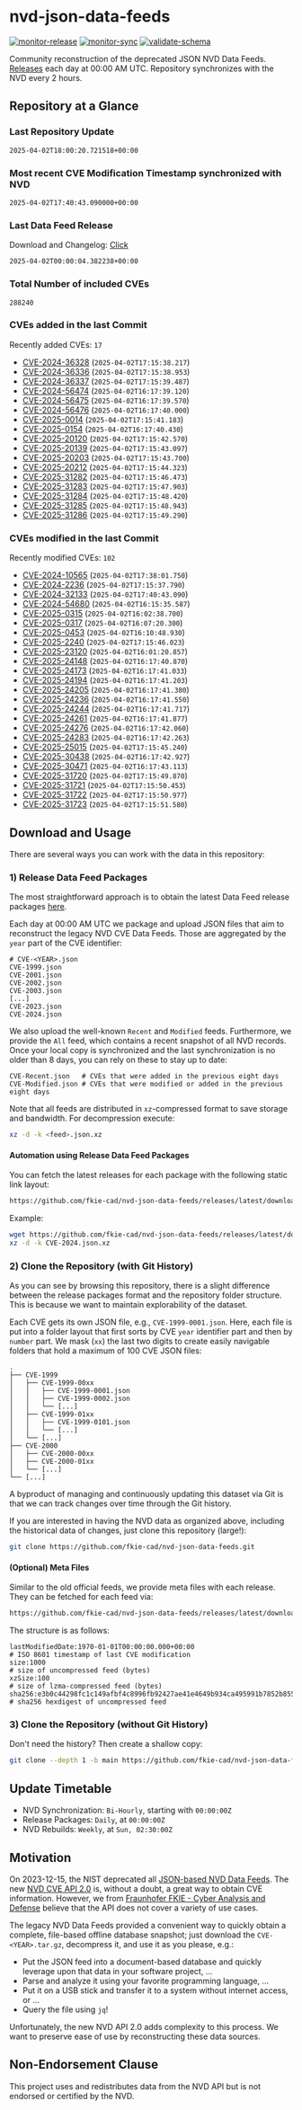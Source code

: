 # nvd-json-data-feeds

[![monitor-release](https://github.com/fkie-cad/nvd-json-data-feeds/actions/workflows/monitor_release.yml/badge.svg)](https://github.com/fkie-cad/nvd-json-data-feeds/actions/workflows/monitor_release.yml)
[![monitor-sync](https://github.com/fkie-cad/nvd-json-data-feeds/actions/workflows/monitor_sync.yml/badge.svg)](https://github.com/fkie-cad/nvd-json-data-feeds/actions/workflows/monitor_sync.yml)
[![validate-schema](https://github.com/fkie-cad/nvd-json-data-feeds/actions/workflows/validate_schema.yml/badge.svg)](https://github.com/fkie-cad/nvd-json-data-feeds/actions/workflows/validate_schema.yml)

Community reconstruction of the deprecated JSON NVD Data Feeds.
[Releases](https://github.com/fkie-cad/nvd-json-data-feeds/releases/latest) each day at 00:00 AM UTC.
Repository synchronizes with the NVD every 2 hours.

## Repository at a Glance

### Last Repository Update

```plain
2025-04-02T18:00:20.721518+00:00
```

### Most recent CVE Modification Timestamp synchronized with NVD

```plain
2025-04-02T17:40:43.090000+00:00
```

### Last Data Feed Release

Download and Changelog: [Click](https://github.com/fkie-cad/nvd-json-data-feeds/releases/latest)

```plain
2025-04-02T00:00:04.382238+00:00
```

### Total Number of included CVEs

```plain
288240
```

### CVEs added in the last Commit

Recently added CVEs: `17`

- [CVE-2024-36328](CVE-2024/CVE-2024-363xx/CVE-2024-36328.json) (`2025-04-02T17:15:38.217`)
- [CVE-2024-36336](CVE-2024/CVE-2024-363xx/CVE-2024-36336.json) (`2025-04-02T17:15:38.953`)
- [CVE-2024-36337](CVE-2024/CVE-2024-363xx/CVE-2024-36337.json) (`2025-04-02T17:15:39.487`)
- [CVE-2024-56474](CVE-2024/CVE-2024-564xx/CVE-2024-56474.json) (`2025-04-02T16:17:39.120`)
- [CVE-2024-56475](CVE-2024/CVE-2024-564xx/CVE-2024-56475.json) (`2025-04-02T16:17:39.570`)
- [CVE-2024-56476](CVE-2024/CVE-2024-564xx/CVE-2024-56476.json) (`2025-04-02T16:17:40.000`)
- [CVE-2025-0014](CVE-2025/CVE-2025-00xx/CVE-2025-0014.json) (`2025-04-02T17:15:41.183`)
- [CVE-2025-0154](CVE-2025/CVE-2025-01xx/CVE-2025-0154.json) (`2025-04-02T16:17:40.430`)
- [CVE-2025-20120](CVE-2025/CVE-2025-201xx/CVE-2025-20120.json) (`2025-04-02T17:15:42.570`)
- [CVE-2025-20139](CVE-2025/CVE-2025-201xx/CVE-2025-20139.json) (`2025-04-02T17:15:43.097`)
- [CVE-2025-20203](CVE-2025/CVE-2025-202xx/CVE-2025-20203.json) (`2025-04-02T17:15:43.700`)
- [CVE-2025-20212](CVE-2025/CVE-2025-202xx/CVE-2025-20212.json) (`2025-04-02T17:15:44.323`)
- [CVE-2025-31282](CVE-2025/CVE-2025-312xx/CVE-2025-31282.json) (`2025-04-02T17:15:46.473`)
- [CVE-2025-31283](CVE-2025/CVE-2025-312xx/CVE-2025-31283.json) (`2025-04-02T17:15:47.903`)
- [CVE-2025-31284](CVE-2025/CVE-2025-312xx/CVE-2025-31284.json) (`2025-04-02T17:15:48.420`)
- [CVE-2025-31285](CVE-2025/CVE-2025-312xx/CVE-2025-31285.json) (`2025-04-02T17:15:48.943`)
- [CVE-2025-31286](CVE-2025/CVE-2025-312xx/CVE-2025-31286.json) (`2025-04-02T17:15:49.290`)


### CVEs modified in the last Commit

Recently modified CVEs: `102`

- [CVE-2024-10565](CVE-2024/CVE-2024-105xx/CVE-2024-10565.json) (`2025-04-02T17:38:01.750`)
- [CVE-2024-2236](CVE-2024/CVE-2024-22xx/CVE-2024-2236.json) (`2025-04-02T17:15:37.790`)
- [CVE-2024-32133](CVE-2024/CVE-2024-321xx/CVE-2024-32133.json) (`2025-04-02T17:40:43.090`)
- [CVE-2024-54680](CVE-2024/CVE-2024-546xx/CVE-2024-54680.json) (`2025-04-02T16:15:35.587`)
- [CVE-2025-0315](CVE-2025/CVE-2025-03xx/CVE-2025-0315.json) (`2025-04-02T16:02:38.700`)
- [CVE-2025-0317](CVE-2025/CVE-2025-03xx/CVE-2025-0317.json) (`2025-04-02T16:07:20.300`)
- [CVE-2025-0453](CVE-2025/CVE-2025-04xx/CVE-2025-0453.json) (`2025-04-02T16:10:48.930`)
- [CVE-2025-2240](CVE-2025/CVE-2025-22xx/CVE-2025-2240.json) (`2025-04-02T17:15:46.023`)
- [CVE-2025-23120](CVE-2025/CVE-2025-231xx/CVE-2025-23120.json) (`2025-04-02T16:01:20.857`)
- [CVE-2025-24148](CVE-2025/CVE-2025-241xx/CVE-2025-24148.json) (`2025-04-02T16:17:40.870`)
- [CVE-2025-24173](CVE-2025/CVE-2025-241xx/CVE-2025-24173.json) (`2025-04-02T16:17:41.033`)
- [CVE-2025-24194](CVE-2025/CVE-2025-241xx/CVE-2025-24194.json) (`2025-04-02T16:17:41.203`)
- [CVE-2025-24205](CVE-2025/CVE-2025-242xx/CVE-2025-24205.json) (`2025-04-02T16:17:41.380`)
- [CVE-2025-24236](CVE-2025/CVE-2025-242xx/CVE-2025-24236.json) (`2025-04-02T16:17:41.550`)
- [CVE-2025-24244](CVE-2025/CVE-2025-242xx/CVE-2025-24244.json) (`2025-04-02T16:17:41.717`)
- [CVE-2025-24261](CVE-2025/CVE-2025-242xx/CVE-2025-24261.json) (`2025-04-02T16:17:41.877`)
- [CVE-2025-24276](CVE-2025/CVE-2025-242xx/CVE-2025-24276.json) (`2025-04-02T16:17:42.060`)
- [CVE-2025-24283](CVE-2025/CVE-2025-242xx/CVE-2025-24283.json) (`2025-04-02T16:17:42.263`)
- [CVE-2025-25015](CVE-2025/CVE-2025-250xx/CVE-2025-25015.json) (`2025-04-02T17:15:45.240`)
- [CVE-2025-30438](CVE-2025/CVE-2025-304xx/CVE-2025-30438.json) (`2025-04-02T16:17:42.927`)
- [CVE-2025-30471](CVE-2025/CVE-2025-304xx/CVE-2025-30471.json) (`2025-04-02T16:17:43.113`)
- [CVE-2025-31720](CVE-2025/CVE-2025-317xx/CVE-2025-31720.json) (`2025-04-02T17:15:49.870`)
- [CVE-2025-31721](CVE-2025/CVE-2025-317xx/CVE-2025-31721.json) (`2025-04-02T17:15:50.453`)
- [CVE-2025-31722](CVE-2025/CVE-2025-317xx/CVE-2025-31722.json) (`2025-04-02T17:15:50.977`)
- [CVE-2025-31723](CVE-2025/CVE-2025-317xx/CVE-2025-31723.json) (`2025-04-02T17:15:51.580`)


## Download and Usage

There are several ways you can work with the data in this repository:

### 1) Release Data Feed Packages

The most straightforward approach is to obtain the latest Data Feed release packages [here](https://github.com/fkie-cad/nvd-json-data-feeds/releases/latest).

Each day at 00:00 AM UTC we package and upload JSON files that aim to reconstruct the legacy NVD CVE Data Feeds.
Those are aggregated by the `year` part of the CVE identifier:

```
# CVE-<YEAR>.json
CVE-1999.json
CVE-2001.json
CVE-2002.json
CVE-2003.json
[...]
CVE-2023.json
CVE-2024.json
```

We also upload the well-known `Recent` and `Modified` feeds.
Furthermore, we provide the `All` feed, which contains a recent snapshot of all NVD records.
Once your local copy is synchronized and the last synchronization is no older than 8 days, you can rely on these to stay up to date:

```plain
CVE-Recent.json   # CVEs that were added in the previous eight days
CVE-Modified.json # CVEs that were modified or added in the previous eight days
```

Note that all feeds are distributed in `xz`-compressed format to save storage and bandwidth.
For decompression execute:

```sh
xz -d -k <feed>.json.xz
```

#### Automation using Release Data Feed Packages

You can fetch the latest releases for each package with the following static link layout:

```sh
https://github.com/fkie-cad/nvd-json-data-feeds/releases/latest/download/CVE-<YEAR>.json.xz
```

Example:

```sh
wget https://github.com/fkie-cad/nvd-json-data-feeds/releases/latest/download/CVE-2024.json.xz
xz -d -k CVE-2024.json.xz
```

### 2) Clone the Repository (with Git History)

As you can see by browsing this repository, there is a slight difference between the release packages format and the repository folder structure.
This is because we want to maintain explorability of the dataset.

Each CVE gets its own JSON file, e.g., `CVE-1999-0001.json`.
Here, each file is put into a folder layout that first sorts by CVE `year` identifier part and then by `number` part.
We mask (`xx`) the last two digits to create easily navigable folders that hold a maximum of 100 CVE JSON files:

```plain
.
├── CVE-1999
│   ├── CVE-1999-00xx
│   │   ├── CVE-1999-0001.json
│   │   ├── CVE-1999-0002.json
│   │   └── [...]
│   ├── CVE-1999-01xx
│   │   ├── CVE-1999-0101.json
│   │   └── [...]
│   └── [...]
├── CVE-2000
│   ├── CVE-2000-00xx
│   ├── CVE-2000-01xx
│   └── [...]
└── [...]
```

A byproduct of managing and continuously updating this dataset via Git is that we can track changes over time through the Git history.

If you are interested in having the NVD data as organized above, including the historical data of changes, just clone this repository (large!):

```sh
git clone https://github.com/fkie-cad/nvd-json-data-feeds.git
```

#### (Optional) Meta Files

Similar to the old official feeds, we provide meta files with each release. They can be fetched for each feed via:

```sh
https://github.com/fkie-cad/nvd-json-data-feeds/releases/latest/download/CVE-<YEAR>.meta
```

The structure is as follows:

```plain
lastModifiedDate:1970-01-01T00:00:00.000+00:00                          # ISO 8601 timestamp of last CVE modification
size:1000                                                               # size of uncompressed feed (bytes)
xzSize:100                                                              # size of lzma-compressed feed (bytes)
sha256:e3b0c44298fc1c149afbf4c8996fb92427ae41e4649b934ca495991b7852b855 # sha256 hexdigest of uncompressed feed
```

### 3) Clone the Repository (without Git History)

Don't need the history? Then create a shallow copy:

```sh
git clone --depth 1 -b main https://github.com/fkie-cad/nvd-json-data-feeds.git
```


## Update Timetable

* NVD Synchronization: `Bi-Hourly`, starting with `00:00:00Z`
* Release Packages: `Daily`, at `00:00:00Z`
* NVD Rebuilds: `Weekly`, at `Sun, 02:30:00Z`


## Motivation

On 2023-12-15, the NIST deprecated all [JSON-based NVD Data Feeds](https://nvd.nist.gov/vuln/data-feeds#divRetirementBanner-1).
The new [NVD CVE API 2.0](https://nvd.nist.gov/developers/vulnerabilities) is, without a doubt, a great way to obtain CVE information.
However, we from [Fraunhofer FKIE - Cyber Analysis and Defense](https://www.fkie.fraunhofer.de/en/departments/cad.html) believe that the API does not cover a variety of use cases.

The legacy NVD Data Feeds provided a convenient way to quickly obtain a complete, file-based offline database snapshot; just download the `CVE-<YEAR>.tar.gz`, decompress it, and use it as you please, e.g.:

- Put the JSON feed into a document-based database and quickly leverage upon that data in your software project, ...
- Parse and analyze it using your favorite programming language, ...
- Put it on a USB stick and transfer it to a system without internet access, or ...
- Query the file using `jq`!

Unfortunately, the new NVD API 2.0 adds complexity to this process.
We want to preserve ease of use by reconstructing these data sources.

## Non-Endorsement Clause

This project uses and redistributes data from the NVD API but is not endorsed or certified by the NVD.